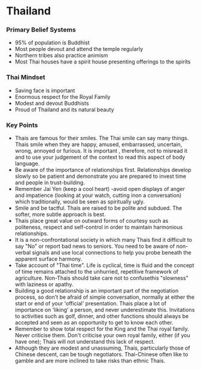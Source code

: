 # Thailand

### Primary Belief Systems
* 95% of population is Buddhist
* Most people devout and attend the temple regularly
* Northern tribes also practice animism
* Most Thai houses have a spirit house presenting offerings to the spirits

### Thai Mindset
* Saving face is important
* Enormous respect for the Royal Family
* Modest and devout Buddhists
* Proud of Thailand and its natural beauty

### Key Points
* Thais are famous for their smiles. The Thai smile can say many things. Thais smile when they are happy, amused, embarrassed, uncertain, wrong, annoyed or furious. It is important , therefore, not to misread it and to use your judgement of the context to read this aspect of body language.
* Be aware of the importance of relationships first. Relationships develop slowly so be patient and demonstrate you are prepared to invest time and people in trust-building.
* Remember Jai Yen (keep a cool heart) -avoid open displays of anger and impatience (looking at your watch, cutting inon a conversation) which traditionally, would be seen as spiritually ugly.
* Smile and be tactful. Thais are raised to be polite and subdued. The softer, more subtle approach is best.
* Thais place great value on outward forms of courtesy such as politeness, respect and self-control in order to maintain harmonious relationships.
* It is a non-confrontational society in which many Thais find it difficult to say "No" or report bad news to seniors. You need to be aware of non-verbal signals and use local connections to help you probe beneath the apparent surface harmony.
* Take account of "Thai time". Life is cyclical, time is fluid and the concept of time remains attached to the unhurried, repetitive framework of agriculture. Non-Thais should take care not to confusethis "slowness" with laziness or apathy.
* Building a good relationship is an important part of the negotiation process, so don't be afraid of simple conversation, normally at either the start or end of your 'official' presentation. Thais place a lot of importance on 'liking' a person, and never underestimate this. Invitations to activities such as golf, dinner, and other functions should always be accepted and seen as an opportunity to get to know each other.
* Remember to show total respect for the King and the Thai royal family. Never criticise them. Don't criticise your own royal family, either (if you have one); Thais will not understand this lack of respect.
* Although they are modest and unassuming, Thais, particularly those of Chinese descent, can be tough negotiators. Thai-Chinese often like to gamble and are more inclined to take risks than ethnic Thais.
